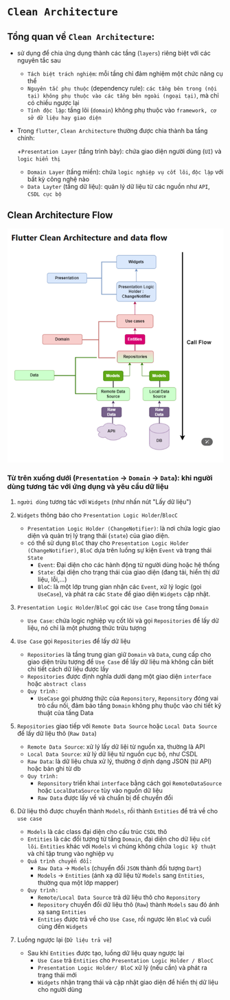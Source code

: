 # `Clean Architecture`

## Tổng quan về `Clean Architecture`: 
- sử dụng để chia ứng dụng thành các tầng (`layers`) riêng biệt với các nguyên tắc sau 
    
    + `Tách biệt trách nghiệm`: mỗi tầng chỉ đảm nghiệm một chức năng cụ thể 
    + `Nguyên tắc phụ thuộc` (dependency rule): `các tầng bên trong (nội tại) không phụ thuộc vào các tầng bên ngoài (ngoại tại)`, mà chỉ có chiều ngược lại  
    + `Tính độc lập`: tầng lõi (`domain`) không phụ thuộc vào `framework, cơ sở dữ liệu hay giao diện` 

- Trong `flutter`, `Clean Architecture` thường được chia thành ba tầng chính: 
    
    +`Presentation Layer` (tầng trình bày): chứa giao diện người dùng (`UI`) và `logic hiển thị ` 
    + `Domain Layer` (tầng miền): chứa `logic nghiệp vụ cốt lõi`, `độc lập` với bất kỳ công nghệ nào 
    + `Data Layter` (tầng dữ liệu): quản lý dữ liệu từ các nguồn như `API`, `CSDL cục bộ`

## Clean Architecture Flow   
![Clean Architecture Flow](image.png)
### Từ trên xuống dưới (`Presentation` -> `Domain` -> `Data`): khi người dùng tương tác với ứng dụng và yêu cầu dữ liệu

1. `người dùng` tương tác với `Widgets` (như nhấn nút "Lấy dữ liệu")
2. `Widgets` thông báo cho `Presentation Logic Holder`/`BlocC`
    - `Presentation Logic Holder (ChangeNotifier)`: là nơi chứa logic giao diện và quản trị lý trạng thái (`state`) của giao diện. 
    - có thể sử dụng `BloC` thay cho `Presentation Logic Holder (ChangeNotifier)`, `BloC` dựa trên luồng sự kiện `Event` và trạng thái `State`
        + `Event`: Đại diện cho các hành động từ người dùng hoặc hệ thống 
        + `State`: đại diện cho trạng thái của giao diện (đang tải, hiển thị dữ liệu, lỗi,...)
        + `BloC`: là một lớp trung gian nhận các `Event`, xử lý logic (gọi `UseCase`), và phát ra các `State` để giao diện `Widgets` cập nhật.
3. `Presentation Logic Holder`/`BloC` gọi các `Use Case` trong tầng `Domain` 
    - `Use Case`: chứa logic nghiệp vụ cốt lõi và gọi `Repositories` để lấy dữ liệu, nó chỉ là một phương thức trừu tượng

4. `Use Case` gọi `Repositories` để lấy dữ liệu
    - `Repositories` là tầng trung gian giữ `Domain` và `Data`, cung cấp cho giao diện trừu tượng để `Use Case` để lấy dữ liệu mà không cần biết chi tiết cách dữ liệu được lấy 
    - `Repositories` được định nghĩa dưới dạng một giao diện `interface` hoặc `abstract class`
    - `Quy trình:`
        + `UseCase` gọi phương thức của `Reponsitory`, `Reponsitory` đóng vai trò cầu nối, đảm bảo tầng `Domain` không phụ thuộc vào chi tiết kỹ thuật của tầng Data


5. `Repositories` giao tiếp với `Remote Data Source` hoặc `Local Data Source` để lấy dữ liệu thô (`Raw Data`)
    - `Remote Data Source`: xử lý lấy dữ liệi từ nguồn xa, thường là API 
    - `Local Data Source`: xử lý dữ liệu từ nguồn cục bộ, như CSDL 
    - `Raw Data`: là dữ liệu chưa xử lý, thường ở dịnh dạng JSON (từ API) hoặc bản ghi từ db 
    - `Quy trình:` 
        + `Reponsitory` triển khai `interface` bằng cách gọi `RemoteDataSource` hoặc `LocalDataSource` tùy vào nguồn dữ liệu 
        + `Raw Data` được lấy về và chuẩn bị để chuyển đổi


6. Dữ liệu thô được chuyển thành `Models`, rồi thành `Entities` để trả về cho `use case`
    - `Models` là các class đại diện cho cấu trúc `CSDL` thô 
    - `Entities` là các đối tượng từ tầng `Domain`, đại diện cho dữ liệu `cốt lõi`. `Entities` khác với `Models` vì chúng không chứa `logic kỹ thuật` và chỉ tập trung vào nghiệp vụ
    - `Quá trình chuyển đổi:`
        + `Raw Data` -> `Models` (chuyển đổi `JSON` thành đối tượng `Dart`)
        + `Models` -> `Entities` (ánh xạ dữ liệu từ `Models` sang `Entities`, thường qua một lớp mapper)
    - `Quy trình: `
        + `Remote/Local Data Source` trả dữ liệu thô cho `Reponsitory` 
        + `Repository` chuyển đổi dữ liệu thô (`Raw`) thành `Models` sau đó ánh xạ sang `Entities` 
        + `Entities` được trả về cho `Use Case`, rồi ngược lên `BloC` và cuối cùng đến `Widgets` 

7. Luồng ngược lại (`Dữ liệu trả về`)
    - Sau khi `Entities` được tạo, luồng dữ liệu quay ngược lại 
        + `Use Case` trả `Entities` cho `Presentation Logic Holder / BlocC` 
        + `Presentation Logic Holder/ BloC` xử lý (nếu cần) và phát ra trạng thái mới 
        + `Widgets` nhận trạng thái và cập nhật giao diện để hiển thị dữ liệu cho người dùng
        
